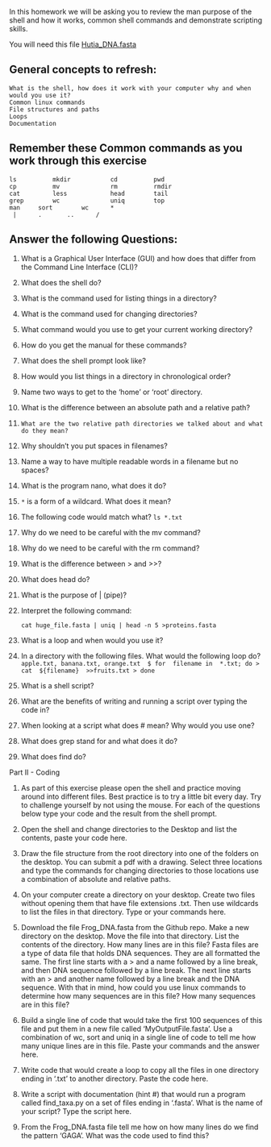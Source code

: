In this homework we will be asking you to review the man purpose of the shell and how it works, common shell commands and demonstrate scripting skills.

You will need this file [Hutia_DNA.fasta](https://www.dropbox.com/s/h52y375q8sxcpj0/Hutia_DNA.fasta?dl=0)


## General concepts to refresh:
	What is the shell, how does it work with your computer why and when would you use it?
	Common linux commands
	File structures and paths
	Loops
	Documentation

## Remember these Common commands as you work through this exercise

    ls          mkdir           cd          pwd
    cp          mv              rm          rmdir 		
    cat         less            head        tail
    grep        wc              uniq	    top
    man		sort		wc	    * 
     |		.		..	    /


## Answer the following Questions:

1. 	What is a Graphical User Interface (GUI) and how does that differ from the Command Line Interface (CLI)?

2.	What does the shell do?

3.	What is the command used for listing things in a directory?

4.	What is the command used for changing directories?

5.	What command would you use to get your current working directory?

6.	How do you get the manual for these commands?

7.	What does the shell prompt look like?

8.	How would you list things in a directory in chronological order?

9.	Name two ways to get to the ‘home’ or ‘root’ directory.

10.	What is the difference between an absolute path and a relative path?

11. 	What are the two relative path directories we talked about and what do they mean?

12.	Why shouldn’t you put spaces in filenames?

13.	Name a way to have multiple readable words in a filename but no spaces?

14.	What is the program nano, what does it do?

15.	``*`` is a form of a wildcard. What does it mean?

16.	The following code would match what? 
		```ls *.txt``` 

17.	Why do we need to be careful with the mv command?

18.	Why do we need to be careful with the rm command?

19.	What is the difference between > and >>?

20.	What does head do? 

21.	What is the purpose of | (pipe)?

22.	Interpret the following command:

	```cat huge_file.fasta | uniq | head -n 5 >proteins.fasta```

23.	What is a loop and when would you use it?

24.	In a directory with the following files. What would the following loop do?
         ```apple.txt, banana.txt, orange.txt 
		$ for  filename in  *.txt; do
		> cat  ${filename}  >>fruits.txt
		> done
		```
25.	What is a shell script?

26.	What are the benefits of writing and running a script over typing the code in?

27.	When looking at a script what does # mean? Why would you use one?

28.	What does grep stand for and what does it do?

29.	What does find do?



Part II - Coding

1.	As part of this exercise please open the shell and practice moving around into different files.  Best practice is to try a little bit every day. Try to challenge yourself by not using the mouse. For each of the questions below type your code and the result from the shell prompt.

2.	Open the shell and change directories to the Desktop and list the contents, paste your code here.

3.	Draw the file structure from the root directory into one of the folders on the desktop.  You can submit a pdf with a drawing. Select three locations and type the commands for changing directories to those locations use a combination of absolute and relative paths. 

4.	On your computer create a directory on your desktop.  Create two files without opening them that have file extensions .txt. Then use wildcards to list the files in that directory.  Type or your commands here.

5.	Download the file Frog_DNA.fasta from the Github repo. Make a new directory on the desktop. Move the file into that directory. List the contents of the directory.  How many lines are in this file? Fasta files are a type of data file that holds DNA sequences. They are all formatted the same. The first line starts with a > and a name followed by a line break, and then DNA sequence followed by a line break. The next line starts with an > and another name followed by a line break and the DNA sequence. With that in mind, how could you use linux commands to determine how many sequences are in this file? How many sequences are in this file?

6.	Build a single line of code that would take the first 100 sequences of this file and put them in a new file called ‘MyOutputFile.fasta’. Use a combination of wc, sort and uniq in a single line of code to tell me how many unique lines are in this file.  Paste your commands and the answer here.

7.	Write code that would create a loop to copy all the files in one directory ending in ‘.txt’ to another directory. Paste the code here.  



8.	Write a script with documentation (hint #) that would run a program called find_taxa.py on a set of files ending in ‘.fasta’. What is the name of your script? Type the script here.

 

9.	From the Frog_DNA.fasta file tell me how on how many lines do we find the pattern ‘GAGA’. What was the code used to find this?











